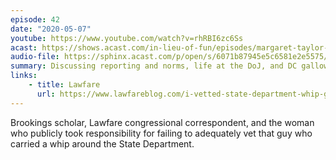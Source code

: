```yaml
---
episode: 42
date: "2020-05-07"
youtube: https://www.youtube.com/watch?v=rhRBI6zc6Ss
acast: https://shows.acast.com/in-lieu-of-fun/episodes/margaret-taylor-may-7-2020
audio-file: https://sphinx.acast.com/p/open/s/6071b87945e5c6581e2e5575/e/613a75884cd44f0012dc21c5/media.mp3
summary: Discussing reporting and norms, life at the DoJ, and DC gallows humour
links:
    - title: Lawfare
      url: https://www.lawfareblog.com/i-vetted-state-department-whip-guy
---
```

Brookings scholar, Lawfare congressional correspondent, and the woman who publicly took responsibility for failing to adequately vet that guy who carried a whip around the State Department.
